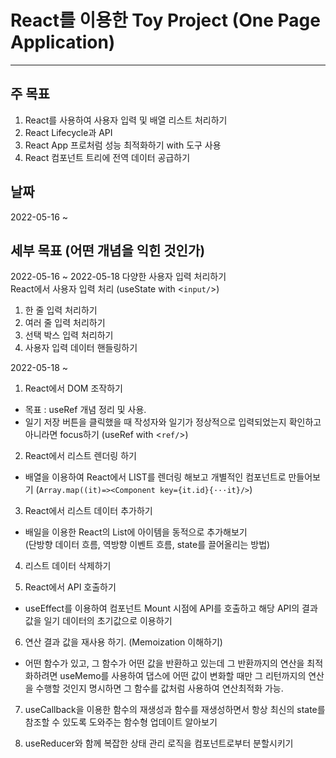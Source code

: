 # React를 이용한 Toy Project (One Page Application)

---

## 주 목표

1. React를 사용하여 사용자 입력 및 배열 리스트 처리하기
2. React Lifecycle과 API
3. React App 프로처럼 성능 최적화하기 with 도구 사용
4. React 컴포넌트 트리에 전역 데이터 공급하기

## 날짜

2022-05-16 ~

## 세부 목표 (어떤 개념을 익힌 것인가)

2022-05-16 ~ 2022-05-18 다양한 사용자 입력 처리하기  
React에서 사용자 입력 처리 (useState with <`input/`>)

1. 한 줄 입력 처리하기
2. 여러 줄 입력 처리하기
3. 선택 박스 입력 처리하기
4. 사용자 입력 데이터 핸들링하기

2022-05-18 ~

1. React에서 DOM 조작하기

- 목표 : useRef 개념 정리 및 사용.
- 일기 저장 버튼을 클릭했을 때 작성자와 일기가 정상적으로 입력되었는지 확인하고 아니라면 focus하기 (useRef with <`ref/`>)

2. React에서 리스트 렌더링 하기

- 배열을 이용하여 React에서 LIST를 렌더링 해보고 개별적인 컴포넌트로 만들어보기 (`Array.map((it)=><Component key={it.id}{···it}/>`)

3. React에서 리스트 데이터 추가하기

- 배일을 이용한 React의 List에 아이템을 동적으로 추가해보기  
  (단방향 데이터 흐름, 역방향 이벤트 흐름, state를 끌어올리는 방법)

4. 리스트 데이터 삭제하기

5. React에서 API 호출하기

- useEffect를 이용하여 컴포넌트 Mount 시점에 API를 호출하고 해당 API의 결과값을 일기 데이터의 초기값으로 이용하기

6. 연산 결과 값을 재사용 하기. (Memoization 이해하기)

- 어떤 함수가 있고, 그 함수가 어떤 값을 반환하고 있는데 그 반환까지의 연산을 최적화하려면 useMemo를 사용하여 댑스에 어떤 값이 변화할 때만 그 리턴까지의 연산을 수행할 것인지 명시하면 그 함수를 값처럼 사용하여 연산최적화 가능.

7. useCallback을 이용한 함수의 재생성과 함수를 재생성하면서 항상 최신의 state를 참조할 수 있도록 도와주는 함수형 업데이트 알아보기

8. useReducer와 함께 복잡한 상태 관리 로직을 컴포넌트로부터 분할시키기
